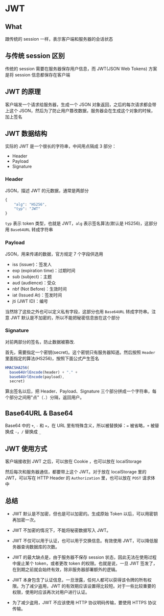 # JWT

## What

跟传统的 session 一样，表示客户端和服务器的会话状态

## 与传统 session 区别

传统的 session 需要在服务器保存用户信息，而 JWT(JSON Web Tokens) 方案是将 session 信息都保存在客户端

## JWT 的原理

客户端发一个请求给服务器，生成一个 JSON 对象返回，之后的每次请求都会带上这个 JSON，然后为了防止用户篡改数据，服务器会在生成这个对象的时候，加上签名

## JWT 数据结构

实际的 JWT 是一个很长的字符串，中间用点隔成 3 部分：

- Header
- Payload
- Signature

### Header

JSON，描述 JWT 的元数据，通常是两部分

```javascript
{
    "alg": "HS256",
    "typ": "JWT"
}
```

`typ` 表示 token 类型，也就是 JWT，`alg` 表示签名算法(默认是 HS256)，这部分用 `Base64URL` 转成字符串

### Payload

JSON，用来传递的数据，官方规定 7 个字段供选用

- iss (issuer)：签发人
- exp (expiration time)：过期时间
- sub (subject)：主题
- aud (audience)：受众
- nbf (Not Before)：生效时间
- iat (Issued At)：签发时间
- jti (JWT ID)：编号

当然除了这些之外也可以定义私有字段，这部分也用 `Base64URL` 转成字符串。注意 JWT 默认是不加密的，所以不能把秘密信息放在这个部分

### Signature

对前两部分的签名，防止数据被篡改.

首先，需要指定一个密钥(secret)。这个密钥只有服务器知道。然后按照 `Header` 里面指定的算法(HS256)，按照下面公式产生签名

```javascript
HMACSHA256(
  base64UrlEncode(header) + "." +
  base64UrlEncode(payload),
  secret)
```

算出签名以后，把 Header、Payload、Signature 三个部分拼成一个字符串，每个部分之间用"点"（`.`）分隔，返回用户。

## Base64URL & Base64

Base64 中的 `+`, `-` 和 `=`，在 URL 里有特殊含义，所以被替换掉：`=` 被省略，`+` 被替换成 `-`，`/` 替换成 `_`

## JWT 使用方式

客户端接收到 JWT 之后，可以放在 Cookie ，也可以放在 localStorage

然后每次和服务器通信，都要带上这个 JWT。对于放在 localStorage 里的 JWT，可以写在 HTTP Header 的 `Authorization` 里，也可以放在 `POST` 请求体中

## 总结

- JWT 默认是不加密，但也是可以加密的。生成原始 Token 以后，可以用密钥再加密一次。

- JWT 不加密的情况下，不能将秘密数据写入 JWT。

- JWT 不仅可以用于认证，也可以用于交换信息。有效使用 JWT，可以降低服务器查询数据库的次数。

- JWT 的最大缺点是，由于服务器不保存 session 状态，因此无法在使用过程中废止某个 token，或者更改 token 的权限。也就是说，一旦 JWT 签发了，在到期之前就会始终有效，除非服务器部署额外的逻辑。

- JWT 本身包含了认证信息，一旦泄露，任何人都可以获得该令牌的所有权限。为了减少盗用，JWT 的有效期应该设置得比较短。对于一些比较重要的权限，使用时应该再次对用户进行认证。

- 为了减少盗用，JWT 不应该使用 HTTP 协议明码传输，要使用 HTTPS 协议传输。
